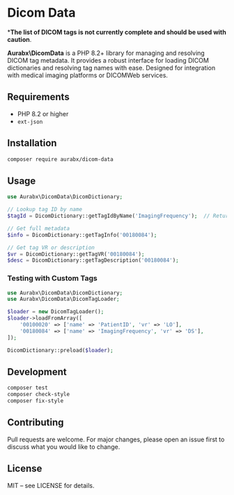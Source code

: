 # Dicom Data

***The list of DICOM tags is not currently complete and should be used with caution**.

**Aurabx\\DicomData** is a PHP 8.2+ library for managing and resolving DICOM tag metadata. It provides a robust interface for loading DICOM dictionaries and resolving tag names with ease. Designed for integration with medical imaging platforms or DICOMWeb services.

## Requirements

- PHP 8.2 or higher
- `ext-json`

## Installation

```bash
composer require aurabx/dicom-data
```

## Usage

```php
use Aurabx\DicomData\DicomDictionary;

// Lookup tag ID by name
$tagId = DicomDictionary::getTagIdByName('ImagingFrequency');  // Returns '00180084'

// Get full metadata
$info = DicomDictionary::getTagInfo('00180084');

// Get tag VR or description
$vr = DicomDictionary::getTagVR('00180084');
$desc = DicomDictionary::getTagDescription('00180084');
```

### Testing with Custom Tags

```php
use Aurabx\DicomData\DicomDictionary;
use Aurabx\DicomData\DicomTagLoader;

$loader = new DicomTagLoader();
$loader->loadFromArray([
    '00100020' => ['name' => 'PatientID', 'vr' => 'LO'],
    '00180084' => ['name' => 'ImagingFrequency', 'vr' => 'DS'],
]);

DicomDictionary::preload($loader);
```


## Development
```bash
composer test
composer check-style
composer fix-style
```

## Contributing

Pull requests are welcome. For major changes, please open an issue first to discuss what you would like to change.

## License
MIT – see LICENSE for details.
